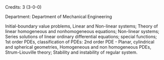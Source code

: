 Credits: 3 (3-0-0)

Department: Department of Mechanical Engineering

Initial-boundary value problems, Linear and Non-linear systems; Theory of linear homogeneous and nonhomogeneous equations; Non-linear systems; Series solutions of linear ordinary differential equations; special functions; 1st order PDEs, classification of PDEs: 2nd order PDE - Planar, cylindrical and spherical geometries, Homogeneous and non homogeneous PDEs, Strum-Liouville theory; Stability and instability of regular system.
